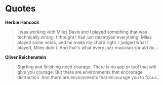 # Quotes

**Herbie Hancock**

> I was working with Miles Davis and I played something that was technically wrong. I thought I had just destroyed everything. Miles played some notes, and he made my chord right. I judged what I played, Miles didn't. And that's what every jazz musician should do...


**Oliver Reichenstein**

> Starting and finishing need courage. There is no app or tool that will give you courage. But there are environments that encourage distraction. And there are environments that encourage you to focus.
